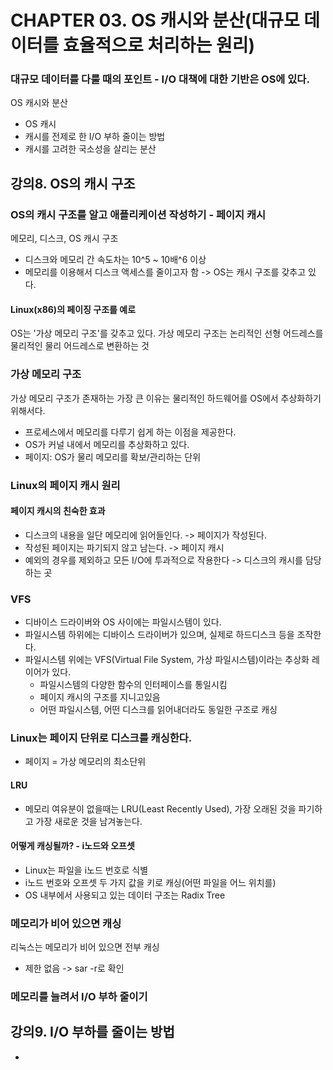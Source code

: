 # CHAPTER 03. OS 캐시와 분산(대규모 데이터를 효율적으로 처리하는 원리)

### 대규모 데이터를 다룰 때의 포인트 - I/O 대책에 대한 기반은 OS에 있다.
OS 캐시와 분산
- OS 캐시
- 캐시를 전제로 한 I/O 부하 줄이는 방법
- 캐시를 고려한 국소성을 살리는 분산

## 강의8. OS의 캐시 구조

### OS의 캐시 구조를 알고 애플리케이션 작성하기 - 페이지 캐시
메모리, 디스크, OS 캐시 구조
- 디스크와 메모리 간 속도차는 10^5 ~ 10배^6 이상
- 메모리를 이용해서 디스크 액세스를 줄이고자 함 -> OS는 캐시 구조를 갖추고 있다.

#### Linux(x86)의 페이징 구조를 예로
OS는 '가상 메모리 구조'를 갖추고 있다. 가상 메모리 구조는 논리적인 선형 어드레스를 물리적인 물리 어드레스로 변환하는 것

### 가상 메모리 구조
가상 메모리 구조가 존재하는 가장 큰 이유는 물리적인 하드웨어를 OS에서 추상화하기 위해서다.
- 프로세스에서 메모리를 다루기 쉽게 하는 이점을 제공한다.
- OS가 커널 내에서 메모리를 추상화하고 있다.
- 페이지: OS가 물리 메모리를 확보/관리하는 단위

### Linux의 페이지 캐시 원리

#### 페이지 캐시의 친숙한 효과
- 디스크의 내용을 일단 메모리에 읽어들인다. -> 페이지가 작성된다.
- 작성된 페이지는 파기되지 않고 남는다. -> 페이지 캐시
- 예외의 경우를 제외하고 모든 I/O에 투과적으로 작용한다 -> 디스크의 캐시를 담당하는 곳

### VFS
- 디바이스 드라이버와 OS 사이에는 파일시스템이 있다.
- 파일시스템 하위에는 디바이스 드라이버가 있으며, 실제로 하드디스크 등을 조작한다.
- 파일시스템 위에는 VFS(Virtual File System, 가상 파일시스템)이라는 추상화 레이어가 있다.
	- 파일시스템의 다양한 함수의 인터페이스를 통일시킴
	- 페이지 캐시의 구조를 지니고있음
	- 어떤 파일시스템, 어떤 디스크를 읽어내더라도 동일한 구조로 캐싱

### Linux는 페이지 단위로 디스크를 캐싱한다.
- 페이지 = 가상 메모리의 최소단위

#### LRU
- 메모리 여유분이 없을때는 LRU(Least Recently Used), 가장 오래된 것을 파기하고 가장 새로운 것을 남겨놓는다.

#### 어떻게 캐싱될까? - i노드와 오프셋
- Linux는 파일을 i노드 번호로 식별
- i노드 번호와 오프셋 두 가지 값을 키로 캐싱(어떤 파일을 어느 위치를)
- OS 내부에서 사용되고 있는 데이터 구조는 Radix Tree

### 메모리가 비어 있으면 캐싱
리눅스는 메모리가 비어 있으면 전부 캐싱
- 제한 없음 -> sar -r로 확인

### 메모리를 늘려서 I/O 부하 줄이기


## 강의9. I/O 부하를 줄이는 방법
- 